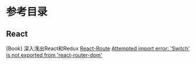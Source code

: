 # 参考目录
## React
[Book] 深入浅出React和Redux
[React-Route](https://v5.reactrouter.com/web/guides/quick-start)
[Attempted import error: 'Switch' is not exported from 'react-router-dom'](https://stackoverflow.com/questions/63124161/attempted-import-error-switch-is-not-exported-from-react-router-dom)
